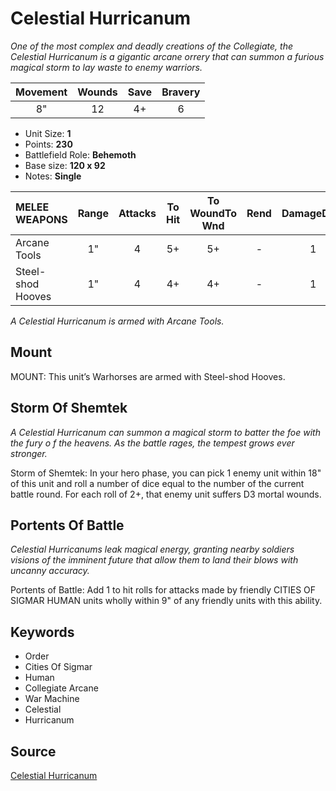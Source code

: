 # Celestial Hurricanum

_One of the most complex and deadly creations of the Collegiate, the Celestial Hurricanum is a gigantic arcane orrery that can summon a furious magical storm to lay waste to enemy warriors._


| Movement | Wounds | Save | Bravery |
|:--------:|:------:|:----:|:-------:|
| 8" | 12 | 4+ | 6 |

* Unit Size: **1**
* Points: **230**
* Battlefield Role: **Behemoth**
* Base size: **120 x 92**
* Notes: **Single**

| MELEE WEAPONS | Range | Attacks | To Hit | To WoundTo Wnd | Rend | DamageDmg |
|:---|:--:|:--:|:--:|:--:|:--:|:--:|
| Arcane Tools | 1" | 4 | 5+ | 5+ | - | 1 |
| Steel-shod Hooves | 1" | 4 | 4+ | 4+ | - | 1 |


_A Celestial Hurricanum is armed with Arcane Tools._

## Mount

MOUNT: This unit’s Warhorses are armed with Steel-shod Hooves.

## Storm Of Shemtek

_A Celestial Hurricanum can summon a magical storm to batter the foe with the fury o f the heavens. As the battle rages, the tempest grows ever stronger._

Storm of Shemtek: In your hero phase, you can pick 1 enemy unit within 18" of this unit and roll a number of dice equal to the number of the current battle round. For each roll of 2+, that enemy unit suffers D3 mortal wounds.

## Portents Of Battle

_Celestial Hurricanums leak magical energy, granting nearby soldiers visions of the imminent future that allow them to land their blows with uncanny accuracy._

Portents of Battle: Add 1 to hit rolls for attacks made by friendly CITIES OF SIGMAR HUMAN units wholly within 9" of any friendly units with this ability.

## Keywords

* Order
* Cities Of Sigmar
* Human
* Collegiate Arcane
* War Machine
* Celestial
* Hurricanum


## Source

[Celestial Hurricanum](https://wahapedia.ru/aos3/factions/cities-of-sigmar/Celestial-Hurricanum)
